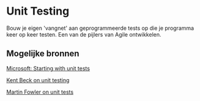 # Unit Testing

Bouw je eigen 'vangnet' aan geprogrammeerde tests op die je programma keer op keer testen. Een van de pijlers van Agile ontwikkelen.

## Mogelijke bronnen

[Microsoft: Starting with unit tests](https://docs.microsoft.com/en-us/visualstudio/test/getting-started-with-unit-testing?view=vs-2019)

[Kent Beck on unit testing](https://www.youtube.com/watch?v=1zaCvLVU70o)

[Martin Fowler on unit tests](https://www.martinfowler.com/bliki/UnitTest.html)
